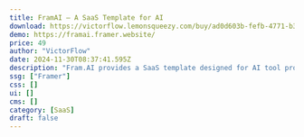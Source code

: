 ```yaml
---
title: FramAI — A SaaS Template for AI
download: https://victorflow.lemonsqueezy.com/buy/ad0d603b-fefb-4771-b3c5-a0d11a1eca99
demo: https://framai.framer.website/
price: 49
author: "VictorFlow"
date: 2024-11-30T08:37:41.595Z
description: "Fram.AI provides a SaaS template designed for AI tool providers, featuring an engaging Hero Section, interactive components, and a user-friendly FAQ."
ssg: ["Framer"]
css: []
ui: []
cms: []
category: [SaaS]
draft: false
---
```

